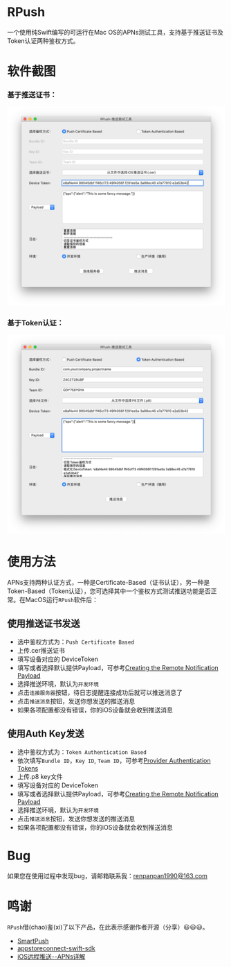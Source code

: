 # RPush
一个使用纯Swift编写的可运行在Mac OS的APNs测试工具，支持基于推送证书及Token认证两种鉴权方式。

# 软件截图
### 基于推送证书：
![证书授权软件截图](https://raw.githubusercontent.com/nevermore-imba/RPush/main/RPush/screenshots/certificate_based_screenshot.png)

### 基于Token认证：
![Token授权软件截图](https://raw.githubusercontent.com/nevermore-imba/RPush/main/RPush/screenshots/token_auth_based_screenshot.png)

# 使用方法

APNs支持两种认证方式，一种是Certificate-Based（证书认证），另一种是Token-Based（Token认证），您可选择其中一个鉴权方式测试推送功能是否正常。在MacOS运行`RPush`软件后：

## 使用推送证书发送
- 选中鉴权方式为：`Push Certificate Based`
- 上传.cer推送证书
- 填写设备对应的 DeviceToken
- 填写或者选择默认提供Payload，可参考[Creating the Remote Notification Payload](https://developer.apple.com/library/archive/documentation/NetworkingInternet/Conceptual/RemoteNotificationsPG/CreatingtheNotificationPayload.html#//apple_ref/doc/uid/TP40008194-CH10-SW1)
- 选择推送环境，默认为`开发环境`
- 点击`连接服务器`按钮，待日志提醒连接成功后就可以推送消息了
- 点击`推送消息`按钮，发送你想发送的推送消息
- 如果各项配置都没有错误，你的iOS设备就会收到推送消息

## 使用Auth Key发送
- 选中鉴权方式为：`Token Authentication Based`
- 依次填写`Bundle ID`，`Key ID`, `Team ID`，可参考[Provider Authentication Tokens](https://developer.apple.com/library/archive/documentation/NetworkingInternet/Conceptual/RemoteNotificationsPG/CommunicatingwithAPNs.html#//apple_ref/doc/uid/TP40008194-CH11-SW1)
- 上传.p8 key文件
- 填写设备对应的 DeviceToken
- 填写或者选择默认提供Payload，可参考[Creating the Remote Notification Payload](https://developer.apple.com/library/archive/documentation/NetworkingInternet/Conceptual/RemoteNotificationsPG/CreatingtheNotificationPayload.html#//apple_ref/doc/uid/TP40008194-CH10-SW1)
- 选择推送环境，默认为`开发环境`
- 点击`推送消息`按钮，发送你想发送的推送消息
- 如果各项配置都没有错误，你的iOS设备就会收到推送消息

# Bug
如果您在使用过程中发现bug，请邮箱联系我：renpanpan1990@163.com

# 鸣谢
`RPush`借(chao)鉴(xi)了以下产品，在此表示感谢作者开源（分享）😃😃😃。

- [SmartPush](https://github.com/shaojiankui/SmartPush)
- [appstoreconnect-swift-sdk](https://github.com/AvdLee/appstoreconnect-swift-sdk)
- [iOS远程推送--APNs详解](https://blog.csdn.net/weixin_37409570/article/details/96575120)
